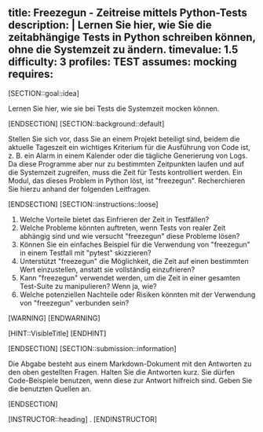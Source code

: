 title: Freezegun - Zeitreise mittels Python-Tests
description: |
  Lernen Sie hier, wie Sie die zeitabhängige Tests in Python schreiben können, ohne die Systemzeit
  zu ändern.
timevalue: 1.5
difficulty: 3
profiles: TEST
assumes: mocking
requires:
---
[SECTION::goal::idea]

Lernen Sie hier, wie sie bei Tests die Systemzeit mocken können.

[ENDSECTION]
[SECTION::background::default]

Stellen Sie sich vor, dass Sie an einem Projekt beteiligt sind, beidem die aktuelle Tageszeit ein
wichtiges Kriterium für die Ausführung von Code ist, z. B. ein Alarm in einem Kalender oder die
tägliche Generierung von Logs.
Da diese Programme aber nur zu bestimmten Zeitpunkten laufen und auf die Systemzeit zugreifen, muss
die Zeit für Tests kontrolliert werden.
Ein Modul, das dieses Problem in Python löst, ist "freezegun".
Recherchieren Sie hierzu anhand der folgenden Leitfragen.

[ENDSECTION]
[SECTION::instructions::loose]

1. Welche Vorteile bietet das Einfrieren der Zeit in Testfällen?
2. Welche Probleme könnten auftreten, wenn Tests von realer Zeit abhängig sind und wie versucht
   "freezegun" diese Probleme lösen?
3. Können Sie ein einfaches Beispiel für die Verwendung von "freezegun" in einem Testfall mit
   "pytest" skizzieren?
4. Unterstützt "freezegun" die Möglichkeit, die Zeit auf einen bestimmten Wert einzustellen, anstatt
   sie vollständig einzufrieren?
5. Kann "freezegun" verwendet werden, um die Zeit in einer gesamten Test-Suite zu manipulieren? Wenn
   ja, wie?
6. Welche potenziellen Nachteile oder Risiken könnten mit der Verwendung von "freezegun" verbunden
   sein?

[WARNING]
[ENDWARNING]

[HINT::VisibleTitle]
[ENDHINT]

[ENDSECTION]
[SECTION::submission::information]

Die Abgabe besteht aus einem Markdown-Dokument mit den Antworten zu den oben gestellten Fragen.
Halten Sie die Antworten kurz.
Sie dürfen Code-Beispiele benutzen, wenn diese zur Antwort hilfreich sind.
Geben Sie die benutzten Quellen an.

[ENDSECTION]

[INSTRUCTOR::heading]
.
[ENDINSTRUCTOR]
